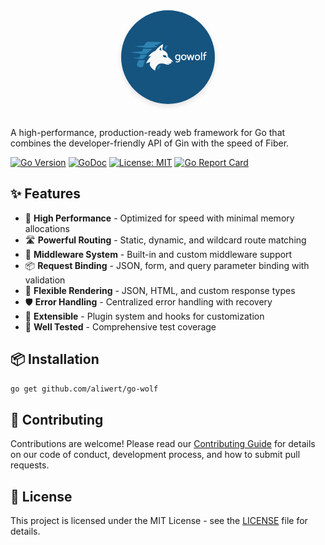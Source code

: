 <div align="center">
  <img src="logo.png" alt="Go-Wolf Logo" width="150" style="border-radius: 50%; box-shadow: 0 4px 8px rgba(0,0,0,0.1);">
</div>
<br/><br/>
A high-performance, production-ready web framework for Go that combines the developer-friendly API of Gin with the speed of Fiber.

[![Go Version](https://img.shields.io/badge/Go-%3E%3D%201.21-007d9c)](https://golang.org/)
[![GoDoc](https://godoc.org/github.com/aliwert/go-wolf?status.svg)](https://godoc.org/github.com/aliwert/go-wolf)
[![License: MIT](https://img.shields.io/badge/License-MIT-yellow.svg)](https://opensource.org/licenses/MIT)
[![Go Report Card](https://goreportcard.com/badge/github.com/aliwert/go-wolf)](https://goreportcard.com/report/github.com/aliwert/go-wolf)

## ✨ Features

- 🚀 **High Performance** - Optimized for speed with minimal memory allocations
- 🛣️ **Powerful Routing** - Static, dynamic, and wildcard route matching
- 🧩 **Middleware System** - Built-in and custom middleware support
- 📦 **Request Binding** - JSON, form, and query parameter binding with validation
- 🎨 **Flexible Rendering** - JSON, HTML, and custom response types
- 🛡️ **Error Handling** - Centralized error handling with recovery
- 🔌 **Extensible** - Plugin system and hooks for customization
- 🧪 **Well Tested** - Comprehensive test coverage

## 📦 Installation

```bash
go get github.com/aliwert/go-wolf
```

## 🤝 Contributing

Contributions are welcome! Please read our [Contributing Guide](CONTRIBUTING.md) for details on our code of conduct, development process, and how to submit pull requests.

## 📄 License

This project is licensed under the MIT License - see the [LICENSE](LICENSE) file for details.
